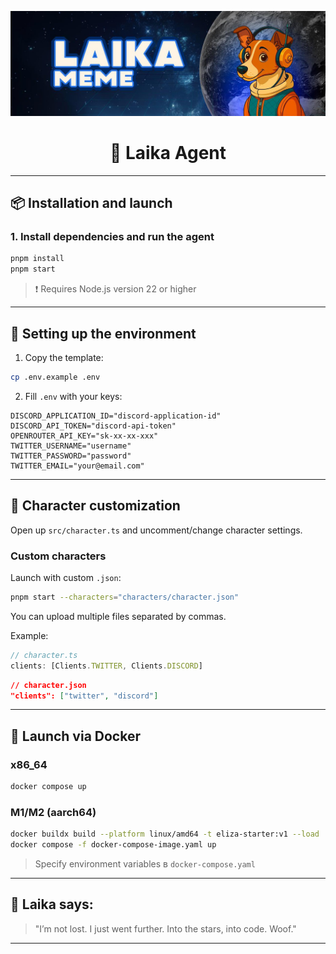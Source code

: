 ![Banner](images/banner.jpeg)

<h1 align="center">🚀 Laika Agent</h1>

---

## 📦 Installation and launch

### 1. Install dependencies and run the agent

```bash
pnpm install
pnpm start
```

> ❗ Requires Node.js version 22 or higher

---

## 🔧 Setting up the environment

1. Copy the template:
```bash
cp .env.example .env
```

2. Fill `.env` with your keys:

```env
DISCORD_APPLICATION_ID="discord-application-id"
DISCORD_API_TOKEN="discord-api-token"
OPENROUTER_API_KEY="sk-xx-xx-xxx"
TWITTER_USERNAME="username"
TWITTER_PASSWORD="password"
TWITTER_EMAIL="your@email.com"
```

---

## 🤖 Character customization

Open up `src/character.ts` and uncomment/change character settings.
### Custom characters

Launch with custom `.json`:

```bash
pnpm start --characters="characters/character.json"
```

You can upload multiple files separated by commas.

Example:

```ts
// character.ts
clients: [Clients.TWITTER, Clients.DISCORD]
```

```json
// character.json
"clients": ["twitter", "discord"]
```

---

## 🐳 Launch via Docker

### x86_64

```bash
docker compose up
```

### M1/M2 (aarch64)

```bash
docker buildx build --platform linux/amd64 -t eliza-starter:v1 --load .
docker compose -f docker-compose-image.yaml up
```

> Specify environment variables в `docker-compose.yaml`

---

## 🐾 Laika says:

> "I’m not lost. I just went further. Into the stars, into code. Woof."

---